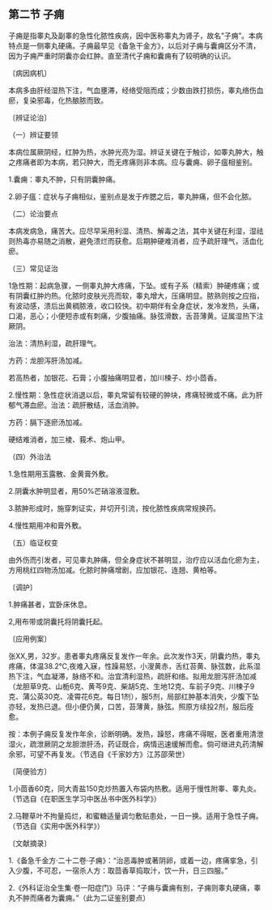 ## 第二节 子痈

子痈是指睾丸及副睾的急性化脓性疾病，因中医称睾丸为肾子，故名”子痈”。本病特点是一侧睾丸硬痛。子痈最早见《备急干金方》，以后对子痈与囊痈区分不清，因为子痈严重时阴囊亦会红肿。直至清代子痈和囊痈有了较明确的认识。

〔病因病机〕

本病多由肝经湿热下注，气血壅滞，经络受阻而成；少数由跌打损伤，睾丸络伤血瘀，复染邪毒，化热酿脓而致。

〔辨证论治〕

（一）辨证要领

本病位属厥阴经，红肿为热，水肿光亮为湿。辨证关键在于触诊，如睾丸肿大，触之疼痛者即为本病，若只肿大，而无疼痛则非本病。应与囊痈、卵子瘟相鉴别。

1.囊痈：睾丸不肿，只有阴囊肿痛。

2.卵子瘟：症状与子痈相似，鉴别点是发于痄腮之后，睾丸肿痛，但不会化脓。

（二）论治要点

本病发病急，痛苦大。应尽早采用利湿、清热、解毒之法，其中关键在利湿，湿祛则热毒亦易随之消散，避免溃烂而获愈。后期肿硬难消者，应予疏肝理气，活血化瘀。

（三）常见证治

1急性期：起病急骤，一侧睾丸肿大疼痛，下坠。或有子系（精索）肿硬疼痛；或有阴囊红肿灼热。化脓时皮肤光亮而软，睾丸增大，压痛明显。脓熟则按之应指，有波动感，溃后出黄稠脓液，收口较快。初中期伴有全身症状，发冷发热，头痛，口渴，恶心；小便短赤或有刺痛，少腹抽痛。脉弦滑数，舌苔薄黄。证属湿热下注厥阴。

治法：清热利湿，疏肝理气。

方药：龙胆泻肝汤加减。

若高热者，加银花、石膏；小腹抽痛明显者，加川楝子、炒小茴香。

2.慢性期：急性症状消退以后，睾丸常留有较硬的肿块，疼痛轻微或不痛。此为肝郁气滞血瘀。治法：疏肝散结，活血消肿。

方药：膈下逐瘀汤加减。

硬结难消者，加三棱、莪术、炮山甲。

（四）外治法

1.急性期用玉露散、金黄膏外敷。

2.阴囊水肿明显者，用50%芒硝溶液湿敷。

3.脓肿形成时，施穿刺证实，并切开引流，按化脓性疾病常规换药。

4.慢性期用冲和膏外敷。

（五）临证权变

由外伤而引发者，可见睾丸肿痛，但全身症状不甚明显，治疗应以活血化瘀为主，方用桃红四物汤加减。化脓时肿痛增剧，应加银花、连翘、黄柏等。

〔调护〕

1.肿痛甚者，宜卧床休息。

2,用布带或阴囊托将阴囊托起。

〔应用例案〕

张XX,男，32岁。患者睾丸疼痛反复发作一年余。此次发作3天，阴囊灼热，睾丸疼痛，体温38.2℃,夜难入寐，性躁易怒，小溲黄赤，舌红苔黄、脉弦数，此系湿热下注，气血凝滞，脉络不和。治宜清利湿热，疏肝和络。拟用龙胆泻肝汤加减（龙胆草9克、山栀6克、黄芩9克、柴胡5克、生地12克、车前子9克、川楝子9克、蒲公英30克、凌霄花6克。每日1剂），服5剂，局部红肿基本消失，少腹下坠亦轻，发热已退。但小便仍黄，口苦，苔薄黄，脉弦。照原方续投2剂，服后痊愈。

按：本例子痈反复发作年余，诊断明确。发热，躁怒，疼痛不得眠，医者重用清泄湿火，疏泄厥阴之龙胆泄肝汤，药证既合，病情迅速缓解而愈。倘可继进丸药清解余邪，可望不再复发。（节选自《千家妙方》江苏邵荣世）

〔简便验方〕

1.小茴香60克，同大青盐150克炒热置入布袋内热敷。适用于慢性附睾、睾丸炎。（节选自《在职医生学习中医丛书中医外科学》）

2.马鞭草叶不拘量捣烂，和蜜糖适量调匀敷贴患处，一日一换。适用于急性子痈。（节选自《实用中医外科学》）

〔文献摘录〕

1.《备急千金方·二十二卷·子痈》：“治恶毒肿或著阴卵，或着一边，疼痛挛急，引入少腹，不可忍，一宿杀人方：取茴香草捣取汁，饮一升，日三四服。”

2.《外科证治全生集·卷一阳症门》马评：“子痈与囊痈有别，子痈则睾丸硬痛，睾丸不肿而痛者为囊痈。”（此为二证鉴别要点）
